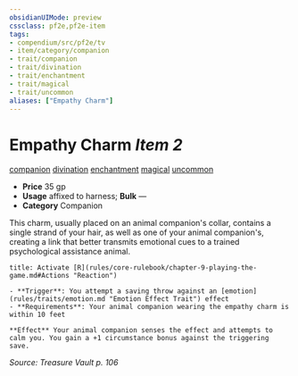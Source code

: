 ```yaml
---
obsidianUIMode: preview
cssclass: pf2e,pf2e-item
tags:
- compendium/src/pf2e/tv
- item/category/companion
- trait/companion
- trait/divination
- trait/enchantment
- trait/magical
- trait/uncommon
aliases: ["Empathy Charm"]
---
```

# Empathy Charm *Item 2*  
[companion](rules/traits/companion.md "Companion Item Trait")  [divination](rules/traits/divination.md "Divination School Trait")  [enchantment](rules/traits/enchantment.md "Enchantment School Trait")  [magical](rules/traits/magical.md "Magical Item Trait")  [uncommon](rules/traits/uncommon.md "Uncommon Rarity Trait")  

- **Price** 35 gp
- **Usage** affixed to harness; **Bulk** —
- **Category** Companion

This charm, usually placed on an animal companion's collar, contains a single strand of your hair, as well as one of your animal companion's, creating a link that better transmits emotional cues to a trained psychological assistance animal.

```ad-embed-ability
title: Activate [R](rules/core-rulebook/chapter-9-playing-the-game.md#Actions "Reaction")

- **Trigger**: You attempt a saving throw against an [emotion](rules/traits/emotion.md "Emotion Effect Trait") effect
- **Requirements**: Your animal companion wearing the empathy charm is within 10 feet

**Effect** Your animal companion senses the effect and attempts to calm you. You gain a +1 circumstance bonus against the triggering save.
```

*Source: Treasure Vault p. 106*
